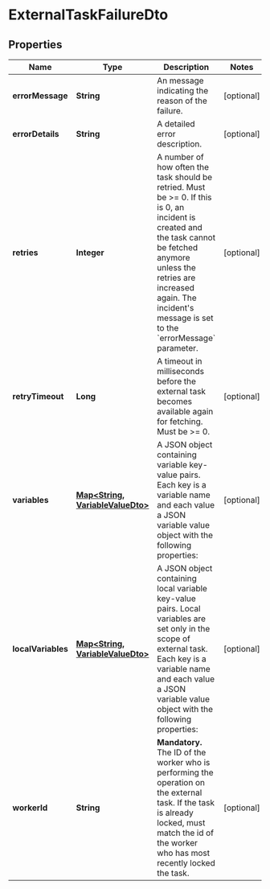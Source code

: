 

# ExternalTaskFailureDto

## Properties

Name | Type | Description | Notes
------------ | ------------- | ------------- | -------------
**errorMessage** | **String** | An message indicating the reason of the failure. |  [optional]
**errorDetails** | **String** | A detailed error description. |  [optional]
**retries** | **Integer** | A number of how often the task should be retried. Must be &gt;&#x3D; 0. If this is 0, an incident is created and the task cannot be fetched anymore unless the retries are increased again. The incident&#39;s message is set to the &#x60;errorMessage&#x60; parameter. |  [optional]
**retryTimeout** | **Long** | A timeout in milliseconds before the external task becomes available again for fetching. Must be &gt;&#x3D; 0. |  [optional]
**variables** | [**Map&lt;String, VariableValueDto&gt;**](VariableValueDto.md) | A JSON object containing variable key-value pairs. Each key is a variable name and each value a JSON variable value object with the following properties: |  [optional]
**localVariables** | [**Map&lt;String, VariableValueDto&gt;**](VariableValueDto.md) | A JSON object containing local variable key-value pairs. Local variables are set only in the scope of external task. Each key is a variable name and each value a JSON variable value object with the following properties: |  [optional]
**workerId** | **String** | **Mandatory.** The ID of the worker who is performing the operation on the external task. If the task is already locked, must match the id of the worker who has most recently locked the task. |  [optional]



